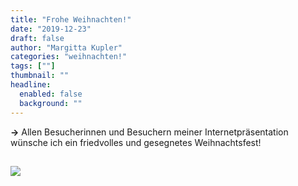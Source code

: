 ```yaml
---
title: "Frohe Weihnachten!"
date: "2019-12-23"
draft: false
author: "Margitta Kupler"
categories: "weihnachten!"
tags: [""]
thumbnail: ""
headline:
  enabled: false
  background: ""
---
```


**→** Allen Besucherinnen und Besuchern meiner Internetpräsentation wünsche
ich ein friedvolles und gesegnetes Weihnachtsfest!

<!--more-->

## ![](/images/2019/12_weihnachten!_WP_20181217_19_28_49_Pro.jpg)
